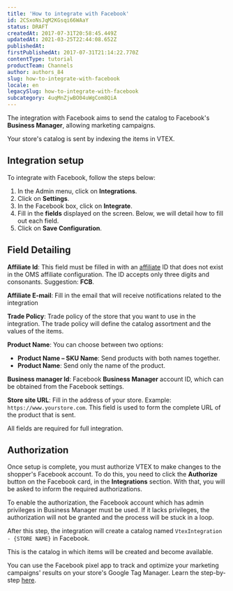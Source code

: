 ```yaml
---
title: 'How to integrate with Facebook'
id: 2CSxoNsJqM2KGsqi66WAaY
status: DRAFT
createdAt: 2017-07-31T20:58:45.449Z
updatedAt: 2021-03-25T22:44:08.652Z
publishedAt: 
firstPublishedAt: 2017-07-31T21:14:22.770Z
contentType: tutorial
productTeam: Channels
author: authors_84
slug: how-to-integrate-with-facebook
locale: en
legacySlug: how-to-integrate-with-facebook
subcategory: 4uqMnZjwBO04uWgCom8QiA
---
```



The integration with Facebook aims to send the catalog to Facebook's **Business Manager**, allowing marketing campaigns.

Your store's catalog is sent by indexing the items in VTEX.

## Integration setup

To integrate with Facebook, follow the steps below:

1. In the Admin menu, click on __Integrations__.
2. Click on __Settings__.
3. In the Facebook box, click on __Integrate__.
4. Fill in the __fields__ displayed on the screen. Below, we will detail how to fill out each field.
5. Click on __Save Configuration__.

## Field Detailing

__Affiliate Id__: This field must be filled in with an [affiliate](/en/faq/what-is-affiliate) ID that does not exist in the OMS affiliate configuration. The ID accepts only three digits and consonants. Suggestion: __FCB__.

__Affiliate E-mail__: Fill in the email that will receive notifications related to the integration

__Trade Policy__: Trade policy of the store that you want to use in the integration. The trade policy will define the catalog assortment and the values of the items.

__Product Name__: You can choose between two options:
  - __Product Name – SKU Name__: Send products with both names together.
  - __Product Name__: Send only the name of the product.

__Business manager Id__: Facebook __Business Manager__ account ID, which can be obtained from the Facebook settings.

__Store site URL__: Fill in the address of your store. Example: `https://www.yourstore.com`. This field is used to form the complete URL of the product that is sent.

<div class = "alert alert-info">All fields are required for full integration.</div>

## Authorization

Once setup is complete, you must authorize VTEX to make changes to the shopper's Facebook account. To do this, you need to click the __Authorize__ button on the Facebook card, in the __Integrations__ section. With that, you will be asked to inform the required authorizations.

<div class="alert alert-info">
To enable the authorization, the Facebook account which has admin privileges in Business Manager must be used. If it lacks privileges, the authorization will not be granted and the process will be stuck in a loop.
</div>

After this step, the integration will create a catalog named `VtexIntegration - {STORE NAME}` in Facebook.

This is the catalog in which items will be created and become available.

<div class="alert alert-info">
You can use the Facebook pixel app to track and optimize your marketing campaigns' results on your store's Google Tag Manager. Learn the step-by-step <a href="https://www.facebook.com/business/help/1021909254506499">here</a>.
</div>
